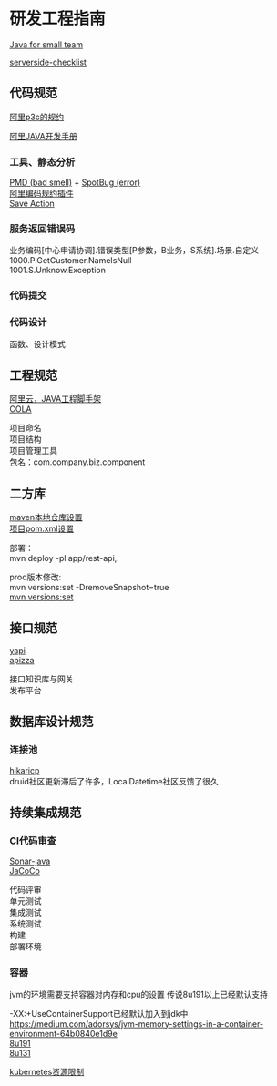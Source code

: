 # 研发工程指南

[Java for small team](https://ncrcoe.gitbooks.io/java-for-small-teams/content/)

[serverside-checklist](https://github.com/mtdvio/going-to-production/blob/master/serverside-checklist.md)


## 代码规范

[阿里p3c的规约](https://github.com/alibaba/p3c)  

[阿里JAVA开发手册](https://github.com/alibaba/p3c/blob/master/Java%E5%BC%80%E5%8F%91%E6%89%8B%E5%86%8C%EF%BC%88%E5%B5%A9%E5%B1%B1%E7%89%88%EF%BC%89.pdf)

### 工具、静态分析
[PMD (bad smell)](https://pmd.github.io/) + [SpotBug (error)](https://spotbugs.github.io/)  
[阿里编码规约插件](https://github.com/alibaba/p3c/tree/master/idea-plugin)   
[Save Action](https://github.com/dubreuia/intellij-plugin-save-actions)  


### 服务返回错误码
业务编码[中心申请协调].错误类型[P参数，B业务，S系统].场景.自定义  
1000.P.GetCustomer.NameIsNull  
1001.S.Unknow.Exception

### 代码提交  

### 代码设计  
函数、设计模式

## 工程规范

[阿里云，JAVA工程脚手架](https://start.aliyun.com/)  
[COLA](https://github.com/alibaba/COLA)

项目命名  
项目结构  
项目管理工具   
包名：com.company.biz.component

## 二方库

[maven本地仓库设置](https://maven.apache.org/settings.html#Servers)  
[项目pom.xml设置](https://maven.apache.org/pom.html)  

部署：  
mvn deploy -pl app/rest-api,.   

prod版本修改:    
mvn versions:set -DremoveSnapshot=true  
[mvn versions:set](https://www.mojohaus.org/versions-maven-plugin/set-mojo.html)

## 接口规范

[yapi](https://github.com/ymfe/yapi)  
[apizza](https://www.apizza.net/) 

接口知识库与网关  
发布平台    

## 数据库设计规范

### 连接池
[hikaricp](https://github.com/brettwooldridge/HikariCP)  
druid社区更新滞后了许多，LocalDatetime社区反馈了很久

## 持续集成规范
### CI代码审查  
[Sonar-java](https://www.sonarsource.com/java/)  
[JaCoCo](https://www.eclemma.org/jacoco/)

代码评审  
单元测试  
集成测试  
系统测试  
构建  
部署环境  

### 容器
jvm的环境需要支持容器对内存和cpu的设置
传说8u191以上已经默认支持

-XX:+UseContainerSupport已经默认加入到jdk中  
https://medium.com/adorsys/jvm-memory-settings-in-a-container-environment-64b0840e1d9e  
[8u191](https://medium.com/adorsys/usecontainersupport-to-the-rescue-e77d6cfea712)    
[8u131](https://blog.softwaremill.com/docker-support-in-new-java-8-finally-fd595df0ca54)  

[kubernetes资源限制](https://kubernetes.io/docs/concepts/policy/limit-range/)  